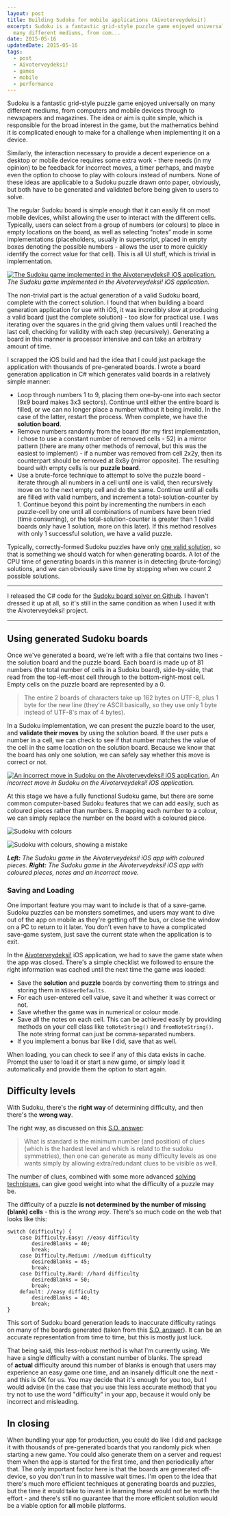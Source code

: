 ```yaml
---
layout: post
title: Building Sudoku for mobile applications (Aivoterveydeksi!)
excerpt: Sudoku is a fantastic grid-style puzzle game enjoyed universally on
  many different mediums, from com...
date: 2015-05-16
updatedDate: 2015-05-16
tags:
  - post
  - Aivoterveydeksi!
  - games
  - mobile
  - performance
---
```


Sudoku is a fantastic grid-style puzzle game enjoyed universally on many different mediums, from computers and mobile devices through to newspapers and magazines. The idea or aim is quite simple, which is responsible for the broad interest in the game, but the mathematics behind it is complicated enough to make for a challenge when implementing it on a device.

Similarly, the interaction necessary to provide a decent experience on a desktop or mobile device requires some extra work - there needs (in my opinion) to be feedback for incorrect moves, a timer perhaps, and maybe even the option to choose to play with colours instead of numbers. None of these ideas are applicable to a Sudoku puzzle drawn onto paper, obviously, but both have to be generated and validated before being given to users to solve.

The regular Sudoku board is simple enough that it can easily fit on most mobile devices, whilst allowing the user to interact with the different cells. Typically, users can select from a group of numbers (or colours) to place in empty locations on the board, as well as selecting “notes” mode in some implementations (placeholders, usually in superscript, placed in empty boxes denoting the possible numbers - allows the user to more quickly identify the correct value for that cell). This is all UI stuff, which is trivial in implementation.

[![The Sudoku game implemented in the Aivoterveydeksi! iOS application.](sudoku-preview.png)](http://perrymitchell.net/article/building-sudoku-for-mobile-applications/ios-simulator-screen-shot-16-may-2015-5-30-48-pm/) _The Sudoku game implemented in the Aivoterveydeksi! iOS application._

The non-trivial part is the actual generation of a valid Sudoku board, complete with the correct solution. I found that when building a board generation application for use with iOS, it was incredibly slow at producing a valid board (just the complete solution) - too slow for practical use. I was iterating over the squares in the grid giving them values until I reached the last cell, checking for validity with each step (recursively). Generating a board in this manner is processor intensive and can take an arbitrary amount of time.

I scrapped the iOS build and had the idea that I could just package the application with thousands of pre-generated boards. I wrote a board generation application in C# which generates valid boards in a relatively simple manner:

*   Loop through numbers 1 to 9, placing them one-by-one into each sector (9x9 board makes 3x3 sectors). Continue until either the entire board is filled, or we can no longer place a number without it being invalid. In the case of the latter, restart the process. When complete, we have the **solution board**.
*   Remove numbers randomly from the board (for my first implementation, I chose to use a constant number of removed cells - 52) in a mirror pattern (there are many other methods of removal, but this was the easiest to implement) - if a number was removed from cell 2x2y, then its counterpart should be removed at 8x8y (mirror opposite). The resulting board with empty cells is our **puzzle board**.
*   Use a brute-force technique to attempt to solve the puzzle board - iterate through all numbers in a cell until one is valid, then recursively move on to the next empty cell and do the same. Continue until all cells are filled with valid numbers, and increment a total-solution-counter by 1\. Continue beyond this point by incrementing the numbers in each puzzle-cell by one until all combinations of numbers have been tried (time consuming), or the total-solution-counter is greater than 1 (valid boards only have 1 solution, more on this later). If this method resolves with only 1 successful solution, we have a valid puzzle.

Typically, correctly-formed Sudoku puzzles have only [one valid solution](http://www.dailysudoku.com/sudoku/faq.shtml#multi), so that is something we should watch for when generating boards. A lot of the CPU time of generating boards in this manner is in detecting (brute-forcing) solutions, and we can obviously save time by stopping when we count 2 possible solutions.

---

I released the C# code for the [Sudoku board solver on Github](https://github.com/perry-mitchell/sudoku-generator-cs). I haven't dressed it up at all, so it's still in the same condition as when I used it with the Aivoterveydeksi! project.

---

## Using generated Sudoku boards

Once we've generated a board, we're left with a file that contains two lines - the solution board and the puzzle board. Each board is made up of 81 numbers (the total number of cells in a Sudoku board), side-by-side, that read from the top-left-most cell through to the bottom-right-most cell. Empty cells on the puzzle board are represented by a 0.

> The entire 2 boards of characters take up 162 bytes on UTF-8, plus 1 byte for the new line (they're ASCII basically, so they use only 1 byte instead of UTF-8's max of 4 bytes).

In a Sudoku implementation, we can present the puzzle board to the user, and **validate their moves** by using the solution board. If the user puts a number in a cell, we can check to see if that number matches the value of the cell in the same location on the solution board. Because we know that the board has only one solution, we can safely say whether this move is correct or not.

[![An incorrect move in Sudoku on the Aivoterveydeksi! iOS application.](sudoku-preview-mistake.png)](http://perrymitchell.net/article/building-sudoku-for-mobile-applications/ios-simulator-screen-shot-16-may-2015-5-31-15-pm/) _An incorrect move in Sudoku on the Aivoterveydeksi! iOS application._

At this stage we have a fully functional Sudoku game, but there are some common computer-based Sudoku features that we can add easily, such as coloured pieces rather than numbers. B mapping each number to a colour, we can simply replace the number on the board with a coloured piece.

![Sudoku with colours](sudoku-colours.png)

![Sudoku with colours, showing a mistake](sudoku-colours-incorrect.png)

_**Left:** The Sudoku game in the Aivoterveydeksi! iOS app with coloured pieces._ 
_**Right:** The Sudoku game in the Aivoterveydeksi! iOS app with coloured pieces, notes and an incorrect move._

### Saving and Loading

One important feature you may want to include is that of a save-game. Sudoku puzzles can be monsters sometimes, and users may want to dive out of the app on mobile as they're getting off the bus, or close the window on a PC to return to it later. You don't even have to have a complicated save-game system, just save the current state when the application is to exit.

In the [Aivoterveydeksi!](http://perrymitchell.net/portfolio/aivoterveydeksi/) iOS application, we had to save the game state when the app was closed. There's a simple checklist we followed to ensure the right information was cached until the next time the game was loaded:

*   Save the **solution** and **puzzle** boards by converting them to strings and storing them in `NSUserDefaults`.
*   For each user-entered cell value, save it and whether it was correct or not.
*   Save whether the game was in numerical or colour mode.
*   Save all the notes on each cell. This can be achieved easily by providing methods on your cell class like `toNoteString()` and `fromNoteString()`. The note string format can just be comma-separated numbers.
*   If you implement a bonus bar like I did, save that as well.

When loading, you can check to see if any of this data exists in cache. Prompt the user to load it or start a new game, or simply load it automatically and provide them the option to start again.

## Difficulty levels

With Sudoku, there's the **right way** of determining difficulty, and then there's the **wrong way**.

The right way, as discussed on this [S.O. answer](http://stackoverflow.com/questions/10488719/generating-a-sudoku-of-a-desired-difficulty#25110517):

> What is standard is the minimum number (and position) of clues (which is the hardest level and which is relatd to the sudoku symmetries), then one can generate as many difficulty levels as one wants simply by allowing extra/redundant clues to be visible as well.

The number of clues, combined with some more advanced [solving techniques](http://www.kristanix.com/sudokuepic/sudoku-solving-techniques.php), can give good weight into what the difficulty of a puzzle may be.

The difficulty of a puzzle **is not determined by the number of missing (blank) cells** - this is the _wrong way_. There's so much code on the web that looks like this:

```
switch (difficulty) {
    case Difficulty.Easy: //easy difficulty
        desiredBlanks = 40;
        break;
    case Difficulty.Medium: //medium difficulty
        desiredBlanks = 45;
        break;
    case Difficulty.Hard: //hard difficulty
        desiredBlanks = 50;
        break;
    default: //easy difficulty
        desiredBlanks = 40;
        break;
}
```

This sort of Sudoku board generation leads to inaccurate difficulty ratings on many of the boards generated (taken from this [S.O. answer](http://stackoverflow.com/questions/14001935/how-to-generate-valid-sudoku-board-and-difficulty-rating)). It can be an accurate representation from time to time, but this is mostly just luck.

That being said, this less-robust method is what I'm currently using. We have a single difficulty with a constant number of blanks. The spread of **actual** difficulty around this number of blanks is enough that users may experience an easy game one time, and an insanely difficult one the next - and this is OK for us. You may decide that it's enough for you too, but I would advise (in the case that you use this less accurate method) that you try not to use the word "difficulty" in your app, because it would only be incorrect and misleading.

## In closing

When bundling your app for production, you could do like I did and package it with thousands of pre-generated boards that you randomly pick when starting a new game. You could also generate them on a server and request them when the app is started for the first time, and then periodically after that. The only important factor here is that the boards are generated off-device, so you don't run in to massive wait times. I'm open to the idea that there's much more efficient techniques at generating boards and puzzles, but the time it would take to invest in learning these would not be worth the effort - and there's still no guarantee that the more efficient solution would be a viable option for **all** mobile platforms.
